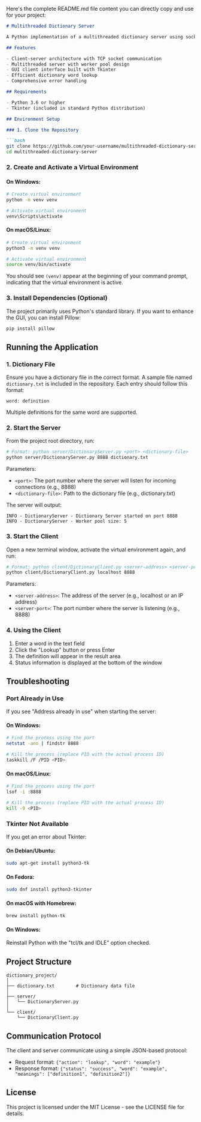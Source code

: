 Here's the complete README.md file content you can directly copy and use for your project:

```markdown
# Multithreaded Dictionary Server

A Python implementation of a multithreaded dictionary server using socket programming and a worker pool architecture.

## Features

- Client-server architecture with TCP socket communication
- Multithreaded server with worker pool design
- GUI client interface built with Tkinter
- Efficient dictionary word lookup
- Comprehensive error handling

## Requirements

- Python 3.6 or higher
- Tkinter (included in standard Python distribution)

## Environment Setup

### 1. Clone the Repository

```bash
git clone https://github.com/your-username/multithreaded-dictionary-server.git
cd multithreaded-dictionary-server
```

### 2. Create and Activate a Virtual Environment

#### On Windows:

```bash
# Create virtual environment
python -m venv venv

# Activate virtual environment
venv\Scripts\activate
```

#### On macOS/Linux:

```bash
# Create virtual environment
python3 -m venv venv

# Activate virtual environment
source venv/bin/activate
```

You should see `(venv)` appear at the beginning of your command prompt, indicating that the virtual environment is active.

### 3. Install Dependencies (Optional)

The project primarily uses Python's standard library. If you want to enhance the GUI, you can install Pillow:

```bash
pip install pillow
```

## Running the Application

### 1. Dictionary File

Ensure you have a dictionary file in the correct format. A sample file named `dictionary.txt` is included in the repository. Each entry should follow this format:

```
word: definition
```

Multiple definitions for the same word are supported.

### 2. Start the Server

From the project root directory, run:

```bash
# Format: python server/DictionaryServer.py <port> <dictionary-file>
python server/DictionaryServer.py 8888 dictionary.txt
```

Parameters:
- `<port>`: The port number where the server will listen for incoming connections (e.g., 8888)
- `<dictionary-file>`: Path to the dictionary file (e.g., dictionary.txt)

The server will output:
```
INFO - DictionaryServer - Dictionary Server started on port 8888
INFO - DictionaryServer - Worker pool size: 5
```

### 3. Start the Client

Open a new terminal window, activate the virtual environment again, and run:

```bash
# Format: python client/DictionaryClient.py <server-address> <server-port>
python client/DictionaryClient.py localhost 8888
```

Parameters:
- `<server-address>`: The address of the server (e.g., localhost or an IP address)
- `<server-port>`: The port number where the server is listening (e.g., 8888)

### 4. Using the Client

1. Enter a word in the text field
2. Click the "Lookup" button or press Enter
3. The definition will appear in the result area
4. Status information is displayed at the bottom of the window

## Troubleshooting

### Port Already in Use

If you see "Address already in use" when starting the server:

#### On Windows:
```bash
# Find the process using the port
netstat -ano | findstr 8888

# Kill the process (replace PID with the actual process ID)
taskkill /F /PID <PID>
```

#### On macOS/Linux:
```bash
# Find the process using the port
lsof -i :8888

# Kill the process (replace PID with the actual process ID)
kill -9 <PID>
```

### Tkinter Not Available

If you get an error about Tkinter:

#### On Debian/Ubuntu:
```bash
sudo apt-get install python3-tk
```

#### On Fedora:
```bash
sudo dnf install python3-tkinter
```

#### On macOS with Homebrew:
```bash
brew install python-tk
```

#### On Windows:
Reinstall Python with the "tcl/tk and IDLE" option checked.

## Project Structure

```
dictionary_project/
│
├── dictionary.txt        # Dictionary data file
│
├── server/
│   └── DictionaryServer.py
│
└── client/
    └── DictionaryClient.py
```

## Communication Protocol

The client and server communicate using a simple JSON-based protocol:

- Request format: `{"action": "lookup", "word": "example"}`
- Response format: `{"status": "success", "word": "example", "meanings": ["definition1", "definition2"]}`

## License

This project is licensed under the MIT License - see the LICENSE file for details.